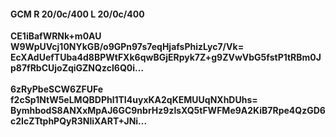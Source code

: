 #### GCM R 20/0c/400 L 20/0c/400
**CE1iBafWRNk+m0AU**<br/>**W9WpUVcj10NYkGB/o9GPn97s7eqHjafsPhizLyc7/Vk=**<br/>**EcXAdUefTUba4d8BPWtFXk6qwBGjERpyk7Z+g9ZVwVbG5fstP1tRBm0Jp87fRbCUjoZqiGZNQzcI6Q0i...**<br/><br/>
**6zRyPbeSCW6ZFUFe**<br/>**f2cSp1NtW5eLMQBDPhl1TI4uyxKA2qKEMUUqNXhDUhs=**<br/>**BymhbodS8ANXxMpAJ6GC9nbrHz9zlsXQ5tFWFMe9A2KiB7Rpe4QzGD6c2IcZTtphPQyR3NliXART+JNi...**